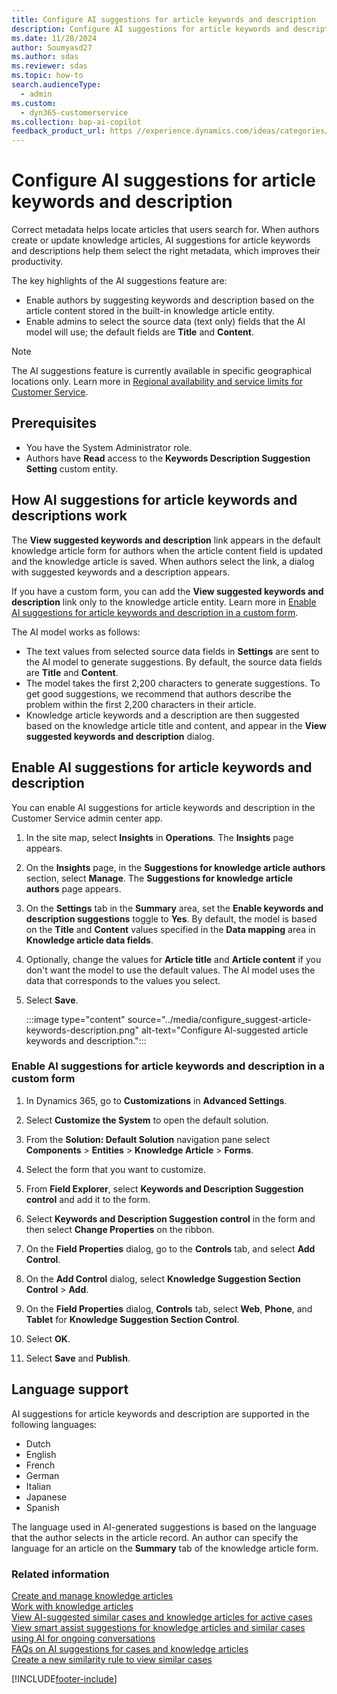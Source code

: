 ```yaml
---
title: Configure AI suggestions for article keywords and description
description: Configure AI suggestions for article keywords and description in Dynamics 365 Customer Service.
ms.date: 11/28/2024
author: Soumyasd27
ms.author: sdas
ms.reviewer: sdas
ms.topic: how-to
search.audienceType: 
  - admin
ms.custom: 
  - dyn365-customerservice
ms.collection: bap-ai-copilot
feedback_product_url: https //experience.dynamics.com/ideas/categories/list/?category=a7f4a807-de3b-eb11-a813-000d3a579c38&forum=b68e50a6-88d9-e811-a96b-000d3a1be7ad
---
```


# Configure AI suggestions for article keywords and description

Correct metadata helps locate articles that users search for. When authors create or update knowledge articles, AI suggestions for article keywords and descriptions help them select the right metadata, which improves their productivity.

The key highlights of the AI suggestions feature are:

- Enable authors by suggesting keywords and description based on the article content stored in the built-in knowledge article entity.
- Enable admins to select the source data (text only) fields that the AI model will use; the default fields are **Title** and **Content**.

> [!NOTE]
> The AI suggestions feature is currently available in specific geographical locations only. Learn more in [Regional availability and service limits for Customer Service](cs-region-availability-service-limits.md).

## Prerequisites

- You have the System Administrator role.
- Authors have **Read** access to the **Keywords Description Suggestion Setting** custom entity.

## How AI suggestions for article keywords and descriptions work

The **View suggested keywords and description** link appears in the default knowledge article form for authors when the article content field is updated and the knowledge article is saved. When authors select the link, a dialog with suggested keywords and a description appears.

If you have a custom form, you can add the **View suggested keywords and description** link only to the knowledge article entity. Learn more in [Enable AI suggestions for article keywords and description in a custom form](#enable-ai-suggestions-for-article-keywords-and-description-in-a-custom-form).

The AI model works as follows:

- The text values from selected source data fields in **Settings** are sent to the AI model to generate suggestions. By default, the source data fields are **Title** and **Content**.
- The model takes the first 2,200 characters to generate suggestions. To get good suggestions, we recommend that authors describe the problem within the first 2,200 characters in their article.
- Knowledge article keywords and a description are then suggested based on the knowledge article title and content, and appear in the **View suggested keywords and description** dialog.

## Enable AI suggestions for article keywords and description

You can enable AI suggestions for article keywords and description in the Customer Service admin center app.

1. In the site map, select **Insights** in **Operations**. The **Insights** page appears.
  
1. On the **Insights** page, in the **Suggestions for knowledge article authors** section, select **Manage**. The **Suggestions for knowledge article authors** page appears.

1. On the **Settings** tab in the **Summary** area, set the **Enable keywords and description suggestions** toggle to **Yes**. By default, the model is based on the **Title** and **Content** values specified in the **Data mapping** area in **Knowledge article data fields**.

1. Optionally, change the values for **Article title** and **Article content** if you don't want the model to use the default values. The AI model uses the data that corresponds to the values you select.

1. Select **Save**.

   :::image type="content" source="../media/configure_suggest-article-keywords-description.png" alt-text="Configure AI-suggested article keywords and description.":::

### Enable AI suggestions for article keywords and description in a custom form

1. In Dynamics 365, go to **Customizations** in **Advanced Settings**.

1. Select **Customize the System** to open the default solution.

1. From the **Solution: Default Solution** navigation pane select **Components** > **Entities** > **Knowledge Article** > **Forms**.

1. Select the form that you want to customize.

1. From **Field Explorer**, select **Keywords and Description Suggestion control** and add it to the form.

1. Select **Keywords and Description Suggestion control** in the form and then select **Change Properties** on the ribbon.

1. On the **Field Properties** dialog, go to the **Controls** tab, and select **Add Control**.

1. On the **Add Control** dialog, select **Knowledge Suggestion Section Control** > **Add**.

1. On the **Field Properties** dialog, **Controls** tab, select **Web**, **Phone**, and **Tablet** for **Knowledge Suggestion Section Control**.

1. Select **OK**.

1. Select **Save** and **Publish**.

## Language support

AI suggestions for article keywords and description are supported in the following languages:

- Dutch
- English
- French
- German
- Italian
- Japanese
- Spanish

The language used in AI-generated suggestions is based on the language that the author selects in the article record. An author can specify the language for an article on the **Summary** tab of the knowledge article form.

### Related information

[Create and manage knowledge articles](../use/customer-service-hub-user-guide-knowledge-article.md)  
[Work with knowledge articles](work-knowledge-articles.md)  
[View AI-suggested similar cases and knowledge articles for active cases](../use/csw-view-ai-suggested-cases-knowledge-articles.md)  
[View smart assist suggestions for knowledge articles and similar cases using AI for ongoing conversations](../use/oc-view-ai-suggested-cases-articles.md)  
[FAQs on AI suggestions for cases and knowledge articles](csw-faqs-ai-suggestions.md)  
[Create a new similarity rule to view similar cases](suggest-similar-cases-for-a-case.md#create-a-new-similarity-rule-to-view-similar-cases)  


[!INCLUDE[footer-include](../../includes/footer-banner.md)]
